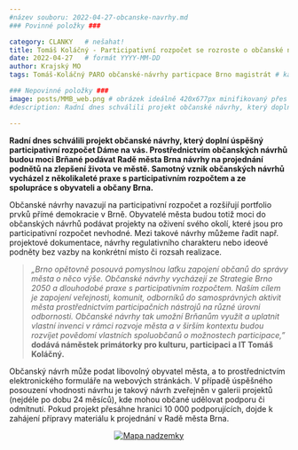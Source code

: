 ```yaml
---
#název souboru: 2022-04-27-obcanske-navrhy.md
### Povinné položky ###

category: CLANKY   # nešahat!
title: Tomáš Koláčný - Participativní rozpočet se rozroste o občanské návrhy!
date: 2022-04-27   # formát YYYY-MM-DD
author: Krajský MO
tags: Tomáš-Koláčný PARO občanské-návrhy particpace Brno magistrát # kategorie odděleny mezerami, např. volby zemědělství životní-prostředí piráti (viz https://jihomoravsky.pirati.cz/tags/)

### Nepovinné položky ###
image: posts/MMB_web.png # obrázek ideálně 420x677px minifikovaný přes https://tinypng.com/
#description: Radní dnes schválili projekt občanské návrhy, který doplní úspěšný participativní rozpočet Dáme na vás. Prostřednictvím občanských návrhů budou moci Brňané podávat Radě města Brna návrhy na projednání podnětů na zlepšení života ve městě. Samotný vznik občanských návrhů vycházel z několikaleté praxe s participativním rozpočtem a ze spolupráce s obyvateli a občany Brna.

---
```


**Radní dnes schválili projekt občanské návrhy, který doplní úspěšný participativní rozpočet Dáme na vás. Prostřednictvím občanských návrhů budou moci Brňané podávat Radě města Brna návrhy na projednání podnětů na zlepšení života ve městě. Samotný vznik občanských návrhů vycházel z několikaleté praxe s participativním rozpočtem a ze spolupráce s obyvateli a občany Brna.**

Občanské návrhy navazují na participativní rozpočet a rozšiřují portfolio prvků přímé demokracie v Brně. Obyvatelé města budou totiž moci do občanských návrhů podávat projekty na oživení svého okolí, které jsou pro participativní rozpočet nevhodné. Mezi takové návrhy můžeme řadit např. projektové dokumentace, návrhy regulativního charakteru nebo ideové podněty bez vazby na konkrétní místo či rozsah realizace. 

>*„Brno opětovně posouvá pomyslnou laťku zapojení občanů do správy města o něco výše. Občanské návrhy vycházejí ze Strategie Brno 2050 a dlouhodobé praxe s participativním rozpočtem. Naším cílem je zapojení veřejnosti, komunit, odborníků do samosprávných aktivit města prostřednictvím participačních nástrojů na různé úrovni odbornosti. Občanské návrhy tak umožní Brňanům využít a uplatnit vlastní invenci v rámci rozvoje města a v širším kontextu budou rozvíjet povědomí vlastních spoluobčanů o možnostech participace,”* **dodává náměstek primátorky pro kulturu, participaci a IT Tomáš Koláčný.**
>

Občanský návrh může podat libovolný obyvatel města, a to prostřednictvím elektronického formuláře na webových stránkách. V případě úspěšného posouzení vhodnosti návrhu je takový návrh zveřejněn v galerii projektů (nejdéle po dobu 24 měsíců), kde mohou občané udělovat podporu či odmítnutí. Pokud projekt přesáhne hranici 10 000 podporujících, dojde k zahájení přípravy materiálu k projednání v Radě města Brna. 

<div style="text-align:center"><a href="https://a.pirati.cz/jihomoravsky/img/posts/CLV3.png" target="_blank">
<img src="https://a.pirati.cz/jihomoravsky/img/posts/CLV3.png" alt="Mapa nadzemky">

</a></div>


